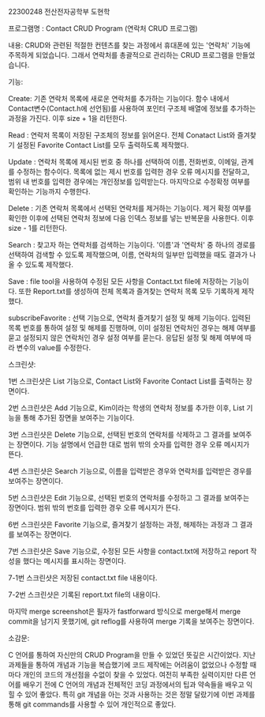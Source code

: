 22300248 전산전자공학부 도현학

프로그램명 : Contact CRUD Program (연락처 CRUD 프로그램)

내용:
CRUD와 관련된 적절한 컨텐츠를 찾는 과정에서 휴대폰에 있는 '연락처' 기능에 주목하게 되었습니다. 그래서 연락처를 총괄적으로 관리하는 CRUD 프로그램을 만들었습니다.



기능:

Create: 기존 연락처 목록에 새로운 연락처를 추가하는 기능이다. 함수 내에서 Contact변수(Contact.h에 선언됨)를 사용하여 포인터 구조체 배열에 정보를 추가하는 과정을 가진다. 이후 size + 1을 리턴한다.

Read : 연락저 목록이 저장된 구조체의 정보를 읽어온다. 전체 Conatact List와 즐겨찾기 설정된 Favorite Contact List를 모두 출력하도록 제작했다.

Update : 연락처 목록에 제시된 번호 중 하나를 선택하여 이름, 전화번호, 이메일, 관계를 수정하는 함수이다. 목록에 없는 제시 번호를 입력한 경우 오류 메시지를 전달하고, 범위 내 번호를 입력한 경우에는 개인정보를 입력받는다. 마지막으로 수정확정 여부를 확인하는 기능까지 수행한다.

Delete : 기존 연락처 목록에서 선택된 연락처를 제거하는 기능이다. 제거 확정 여부를 확인한 이후에 선택된 연락처 정보에 다음 인덱스 정보를 넣는 반복문을 사용한다. 이후 size - 1를 리턴한다.

Search : 찾고자 하는 연락처를 검색하는 기능이다. '이름'과 '연락처' 중 하나의 경로를 선택하여 검색할 수 있도록 제작했으며, 이름, 연락처의 일부만 입력했을 때도 결과가 나올 수 있도록 제작했다. 

Save : file tool을 사용하여 수정된 모든 사항을 Contact.txt file에 저장하는 기능이다. 또한 Report.txt를 생성하여 전체 목록과 즐겨찾는 연락처 목록 모두 기록하게 제작했다.

subscribeFavorite : 선택 기능으로, 연락처 즐겨찾기 설정 및 해제 기능이다. 입력된 목록 번호를 통하여 설정 및 해제를 진행하며, 이미 설정된 연락처인 경우는 해제 여부를 묻고 설정되지 않은 연락처인 경우 설정 여부를 묻는다. 응답된 설정 및 해제 여부에 따라 변수의 value를 수정한다.


스크린샷:

1번 스크린샷은 List 기능으로, Contact List와 Favorite Contact List를 출력하는 장면이다.

2번 스크린샷은 Add 기능으로, Kim이라는 학생의 연락처 정보를 추가한 이후, List 기능을 통해 추가된 장면을 보여주는 기능이다.

3번 스크린샷은 Delete 기능으로, 선택된 번호의 연락처를 삭제하고 그 결과를 보여주는 장면이다. 기능 설명에서 언급한 대로 범위 밖의 숫자를 입력한 경우 오류 메시지가 뜬다.

4번 스크린샷은 Search 기능으로, 이름을 입력받은 경우와 연락처를 입력받은 경우를 보여주는 장면이다.

5번 스크린샷은 Edit 기능으로, 선택된 번호의 연락처를 수정하고 그 결과를 보여주는 장면이다. 범위 밖의 번호를 입력한 경우 오류 메시지가 뜬다.

6번 스크린샷은 Favorite 기능으로, 즐겨찾기 설정하는 과정, 해제하는 과정과 그 결과를 보여주는 장면이다. 

7번 스크린샷은 Save 기능으로, 수정된 모든 사항을 contact.txt에 저장하고 report 작성을 했다는 메시지를 표시하는 장면이다.

7-1번 스크린샷은 저장된 contact.txt file 내용이다.

7-2번 스크린샷은 기록된 report.txt file의 내용이다.

마지막 merge screenshot은 필자가 fastforward 방식으로 merge해서 merge commit을 남기지 못했기에, git reflog를 사용하여 merge 기록을 보여주는 장면이다.

소감문: 

C 언어를 통하여 자신만의 CRUD Program을 만들 수 있었던 뜻깊은 시간이었다. 지난 과제들을 통하여 개념과 기능을 복습했기에 코드 제작에는 어려움이 없었으나 수정할 때마다 개인의 코드의 개선점을 수없이 찾을 수 있었다. 여전히 부족한 실력이지만 다른 언어를 배우기 전에 C 언어의 개념과 전체적인 코딩 과정에서의 팁과 약속들을 배우고 익힐 수 있어 좋았다. 특히 git 개념을 아는 것과 사용하는 것은 정말 달랐기에 이번 과제를 통해 git commands를 사용할 수 있어 개인적으로 좋았다.




